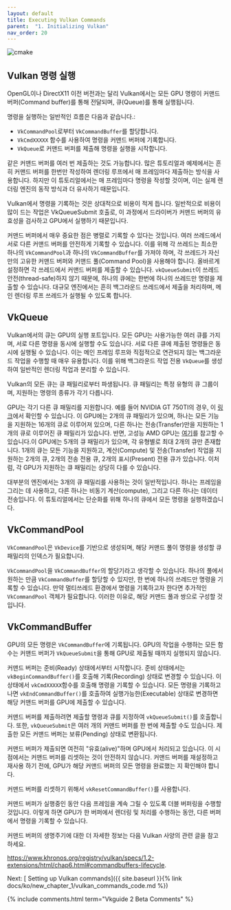 ```yaml
---
layout: default
title: Executing Vulkan Commands
parent:  "1. Initializing Vulkan"
nav_order: 20
---
```



![cmake]({{site.baseurl}}/diagrams/vkcommands.png)

## Vulkan 명령 실행
OpenGL이나 DirectX11 이전 버전과는 달리 Vulkan에서는 모든 GPU 명령이 커맨드 버퍼(Command buffer)를 통해 전달되며, 큐(Queue)를 통해 실행됩니다.

명령을 실행하는 일반적인 흐름은 다음과 같습니다.:
- `VkCommandPool`로부터 `VkCommandBuffer`를 할당합니다.
- `VkCmdXXXXX` 함수를 사용하여 명령을 커맨드 버퍼에 기록합니다.
- `VkQueue`로 커맨드 버퍼를 제출해 명령을 실행을 시작합니다.

같은 커맨드 버퍼를 여러 번 제출하는 것도 가능합니다. 많은 튜토리얼과 예제에서는 흔히 커맨드 버퍼를 한번만 작성하여 렌더링 루프에서 매 프레임마다 제출하는 방식을 사용합니다. 하지만 이 튜토리얼에서는 매 프레임마다 명령을 작성할 것이며, 이는 실제 렌더링 엔진의 동작 방식과 더 유사하기 때문입니다.

Vulkan에서 명령을 기록하는 것은 상대적으로 비용이 적게 듭니다. 일반적으로 비용이 많이 드는 작업은 VkQueueSubmit 호출로, 이 과정에서 드라이버가 커맨드 버퍼의 유효성을 검사하고 GPU에서 실행하기 때문입니다.

커맨드 버퍼에서 매우 중요한 점은 병렬로 기록할 수 있다는 것입니다. 여러 쓰레드에서 서로 다른 커맨드 버퍼를 안전하게 기록할 수 있습니다. 이를 위해 각 쓰레드는 최소한 하나의 `VkCommandPool`과 하나의 `VkCommandBuffer`를 가져야 하며, 각 쓰레드가 자신만의 고유한 커맨드 버퍼와 커맨드 풀(Command Pool)을 사용해야 합니다. 올바르게 설정하면 각 쓰레드에서 커맨드 버퍼를 제출할 수 있습니다. `vkQueueSubmit`이 쓰레드 안전(thread-safe)하지 않기 때문에, 하나의 큐에는 한번에 하나의 쓰레드만 명령을 제출할 수 있습니다. 대규모 엔진에서는 흔히 백그라운드 쓰레드에서 제출을 처리하며, 메인 렌더링 루프 쓰레드가 실행될 수 있도록 합니다.

## VkQueue
Vulkan에서의 큐는 GPU의 실행 포트입니다. 모든 GPU는 사용가능한 여러 큐를 가지며, 서로 다른 명령을 동시에 실행할 수도 있습니다. 서로 다른 큐에 제출된 명령들은 동시에 실행될 수 있습니다. 이는 메인 프레임 루프와 직접적으로 연관되지 않는 백그라운드 작업을 수행할 때 매우 유용합니다. 이를 위해 백그라운드 작업 전용 `VkQueue`를 생성하여 일반적인 렌더링 작업과 분리할 수 있습니다.

Vulkan의 모든 큐는 큐 패밀리로부터 파생됩니다. 큐 패밀리는 특정 유형의 큐 그룹이며, 지원하는 명령의 종류가 각기 다릅니다.

GPU는 각기 다른 큐 패밀리를 지원합니다. 예를 들어 NVIDIA GT 750TI의 경우, 이 [링크](https://vulkan.gpuinfo.org/displayreport.php?id=8859#queuefamilies)에서 확인할 수 있습니다. 이 GPU에는 2개의 큐 패밀리가 있으며, 하나는 모든 기능을 지원하는 16개의 큐로 이루어져 있으며, 다른 하나는 전송(Transfer)만을 지원하는 1개의 큐로 이루어진 큐 패밀리가 있습니다. 반면, 고성능 AMD GPU는 [여기](https://vulkan.gpuinfo.org/displayreport.php?id=24407#queuefamilies)를 참고할 수 있습니다.이 GPU에는 5개의 큐 패밀리가 있으며, 각 유형별로 최대 2개의 큐만 존재합니다. 1개의 큐는 모든 기능을 지원하고, 계산(Compute) 및 전송(Transfer) 작업을 지원하는 2개의 큐, 2개의 전송 전용 큐, 2개의 표시(Present) 전용 큐가 있습니다. 이처럼, 각 GPU가 지원하는 큐 패밀리는 상당히 다를 수 있습니다.

대부분의 엔진에서는 3개의 큐 패밀리를 사용하는 것이 일반적입니다. 하나는 프레임을 그리는 데 사용하고, 다른 하나는 비동기 계산(compute), 그리고 다른 하나는 데이터 전송입니다. 이 튜토리얼에서는 단순화를 위해 하나의 큐에서 모든 명령을 실행하겠습니다.

## VkCommandPool
`VkCommandPool`은 `VkDevice`를 기반으로 생성되며, 해당 커맨드 풀이 명령을 생성할 큐 패밀리의 인덱스가 필요합니다.

`VkCommandPool`을 `VkCommandBuffer`의 할당기라고 생각할 수 있습니다. 하나의 풀에서 원하는 만큼 `VkCommandBuffer`를 할당할 수 있지만, 한 번에 하나의 쓰레드만 명령을 기록할 수 있습니다. 만약 멀티쓰레드 환경에서 명령을 기록하고자 한다면 추가적인 `VkCommandPool` 객체가 필요합니다. 이러한 이유로, 해당 커맨드 풀과 쌍으로 구성할 것입니다.

## VkCommandBuffer

GPU의 모든 명령은 `VkCommandBuffer`에 기록됩니다. GPU의 작업을 수행하는 모든 함수는 커맨드 버퍼가 `VkQueueSubmit`을 통해 GPU로 제출될 때까지 실행되지 않습니다.

커맨드 버퍼는 준비(Ready) 상태에서부터 시작합니다. 준비 상태에서는 `vkBeginCommandBuffer()`를 호출해 기록(Recording) 상태로 변경할 수 있습니다. 이 상태에서 `vkCmdXXXXX`함수를 호출해 명령을 기록할 수 있습니다. 모든 명령을 기록하고 나면 `vkEndCommandBuffer()`를 호출하여 실행가능한(Executable) 상태로 변경하면 해당 커맨드 버퍼를 GPU에 제출할 수 있습니다.

커맨드 버퍼를 제출하려면 제출할 명령과 큐를 지정하여 `vkQueueSubmit()`를 호출합니다. 또한, `vkQueueSubmit`은 여러 개의 커맨드 버퍼를 한 번에 제출할 수도 있습니다. 제출한 모든 커맨드 버퍼는 보류(Pending) 상태로 변환됩니다.

커맨드 버퍼가 제출되면 여전히 "유효(alive)"하며 GPU에서 처리되고 있습니다. 이 시점에서는 커맨드 버퍼를 리셋하는 것이 안전하지 않습니다. 커맨드 버퍼를 재설정하고 재사용 하기 전에, GPU가 해당 커맨드 버퍼의 모든 명령을 완료했는 지 확인해야 합니다.

커맨드 버퍼를 리셋하기 위해서 `vkResetCommandBuffer()`를 사용합니다.

커맨드 버퍼가 실행중인 동안 다음 프레임을 계속 그릴 수 있도록 더블 버퍼링을 수행할 것입니다. 이렇게 하면 GPU가 한 버퍼에서 렌더링 및 처리를 수행하는 동안, 다른 버퍼에서 명령을 기록할 수 있습니다.

커맨드 버퍼의 생명주기에 대한 더 자세한 정보는 다음 Vulkan 사양의 관련 글을 참고하세요.

<https://www.khronos.org/registry/vulkan/specs/1.2-extensions/html/chap6.html#commandbuffers-lifecycle>.


Next: [ Setting up Vulkan commands]({{ site.baseurl }}{% link docs/ko/new_chapter_1/vulkan_commands_code.md %})  

{% include comments.html term="Vkguide 2 Beta Comments" %}


